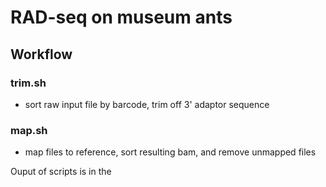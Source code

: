 # RAD-seq on museum ants

## Workflow
### trim.sh

   - sort raw input file by barcode, trim off 3' adaptor sequence

### map.sh

   - map files to reference, sort resulting bam, and remove unmapped files
   


Ouput of scripts is in the 
   